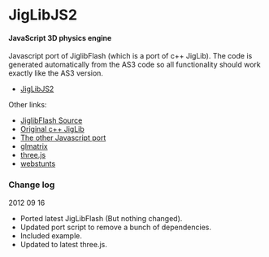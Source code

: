 JigLibJS2
=========

#### JavaScript 3D physics engine ####

Javascript port of JiglibFlash (which is a port of c++ JigLib). The code is generated automatically from the AS3 code so all functionality should work exactly like the AS3 version.

* [JigLibJS2](http://www.brokstuk.com/jiglibjs2/)

Other links:

* [JiglibFlash Source](http://github.com/ringodotnl/jiglibflash-core-fp11)
* [Original c++ JigLib](http://www.rowlhouse.co.uk/jiglib/)
* [The other Javascript port](http://www.jiglibjs.org/)
* [glmatrix](http://code.google.com/p/glmatrix/)
* [three.js](http://github.com/mrdoob/three.js)
* [webstunts](http://github.com/cobbpg/webstunts)

### Change log ###

2012 09 16

* Ported latest JigLibFlash (But nothing changed).
* Updated port script to remove a bunch of dependencies.
* Included example.
* Updated to latest three.js.